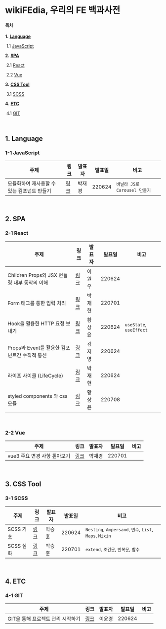 # wikiFEdia, 우리의 FE 백과사전

#### 목차

**1.** [**Language**](#1-language)

​    1.1  [JavaScript](#1-1-javascript) 

**2.** [**SPA**](#2-spa)

​    2.1 [React](#2-1-react)

​    2.2 [Vue](#2-2-vue)

**3.** [**CSS Tool**](#3-css-tool)

​    3.1 [SCSS](#3-1-scss)

**4.** [**ETC**](#4-etc)

​    4.1 [GIT](#4-1-git)

<br>

## 1. Language

### 1-1 JavaScript

| 주제                                        | 링크                     | 발표자 | 발표일 | 비고                          |
| ------------------------------------------- | ------------------------ | ------ | ------ | ----------------------------- |
| 모듈화하여 재사용할 수 있는 컴포넌트 만들기 | [링크](박재경/220624.md) | 박재경 | 220624 | `바닐라 JS로 Carousel 만들기` |

<br>

## 2. SPA

### 2-1 React

| 주제                                          | 링크                     | 발표자 | 발표일 | 비고                    |
| --------------------------------------------- | ------------------------ | ------ | ------ | ----------------------- |
| Children Props와 JSX 번들링 내부 동작의 이해  | [링크](이원우/220624.md) | 이원우 | 220624 |                         |
| Form 태그를 통한 입력 처리                    | [링크](박재현/220701.md) | 박재현 | 220701 |                         |
| Hook을 활용한 HTTP 요청 보내기                | [링크](황상윤/220624.md) | 황상윤 | 220624 | `useState`, `useEffect` |
| Props와 Event를 활용한 컴포넌트간 수직적 통신 | [링크](김지영/220624.md) | 김지영 | 220624 |                         |
| 라이프 사이클 (LifeCycle)                     | [링크](박재현/220624.md) | 박재현 | 220624 |                         |
| styled components 와 css 모듈                 | [링크](황상윤/220624.md) | 황상윤 | 220708 |                         |

<br>

### 2-2 Vue

| 주제                         | 링크                     | 발표자 | 발표일 | 비고 |
| ---------------------------- | ------------------------ | ------ | ------ | ---- |
| vue3 주요 변경 사항 톺아보기 | [링크](박재경/220701.md) | 박재경 | 220701 |      |

<br>

## 3. CSS Tool

### 3-1 SCSS

| 주제      | 링크                     | 발표자 | 발표일 | 비고                                                     |
| --------- | ------------------------ | ------ | ------ | -------------------------------------------------------- |
| SCSS 기초 | [링크](박승훈/220624.md) | 박승훈 | 220624 | `Nesting`, `Ampersand`, `변수`, `List`, `Maps`,  `Mixin` |
| SCSS 심화 | [링크](박승훈/220701.md) | 박승훈 | 220701 | `extend`, `조건문`, `반복문`, `함수`                     |

<br>

## 4. ETC

### 4-1 GIT

| 주제                              | 링크                     | 발표자 | 발표일 | 비고 |
| --------------------------------- | ------------------------ | ------ | ------ | ---- |
| GIT을 통해 프로젝트 관리 시작하기 | [링크](이윤경/220624.md) | 이윤경 | 220624 |      |

<br>

